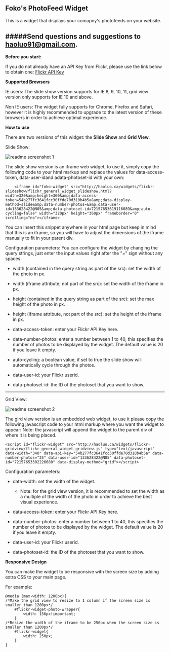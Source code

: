 Foko's PhotoFeed Widget
-------------------------------

This is a widget that displays your comapny's photofeeds on your website.

#####Send questions and suggestions to <a href="mailto:support@foko.co" target="_top">haoluo91@gmail.com.</a>
-------------------------------

**Before you start:** 
<p>
If you do not already have an API Key from Flickr, please use the link below to obtain one:
<a href="https://www.flickr.com/services/api/misc.api_keys.html" target="_top">
Flickr API Key</a></p>

**Supported Browsers**

IE users: The slide show version supports for IE 8, 9, 10, 11, grid view version only supports for IE 10 and above.

Non IE users: The widget fully supports for Chrome, Firefox and Safari, however it is highly recommended to upgrade to the latest version of these browsers in order to achieve optimal experience.

**How to use**

There are two versions of this widget: the **Slide Show** and **Grid View**.

Slide Show:

![readme screenshot 1](http://haoluo.ca/public_html/widgets/screenshots/scrshot_slideshow_widget.png)

The slide show version is an iframe web widget, to use it, simply copy the following code to your html markup and replace the values for data-access-token, data-user-idand adata-photoset-id with your own:

        <iframe id="foko-widget" src="http://haoluo.ca/widgets/flickr-slideshow/flickr_general_widget_slideshow.html?width=320&amp;height=360&amp;data-access-token=54b277fc3641fcc30ffde70d310b4b5a&amp;data-display-method=slide&amp;data-number-photos=&amp;data-user-id=133628422@N05&amp;data-photoset-id=72157653619116089&amp;auto-cycling=false" width="320px" height="360px" frameborder="0" scrolling="no"></iframe>

You can insert this snippet anywhere in your html page but keep in mind that this is an iframe, so you will have to adjust the dimensions of the iframe manually to fit in your parent div.

Configuration parameters:
You can configure the widget by changing the query strings, just enter the input values right after the "=" sign without any spaces.

- width (contained in the query string as part of the src): set the width of the photo in px.

- width (iframe attribute, not part of the src): set the width of the iframe in px.

- height (contained in the query string as part of the src): set the max height of the photo in px.

- height (iframe attribute, not part of the src): set the height of the iframe in px.

- data-access-token: enter your Flickr API Key here.

- data-number-photos: enter a number between 1 to 40, this specifies the number of photos to be displayed by the widget. The default value is 20 if you leave it empty.

- auto-cycling: a boolean value, if set to true the slide show will automatically cycle through the photos.

- data-user-id: your Flickr userid.

- data-photoset-id: the ID of the photoset that you want to show.

-------------------------------

Grid View:

![readme screenshot 2](http://haoluo.ca/public_html/widgets/screenshots/scrshot_gridview_widget.png)

The gird view version is an embedded web widget, to use it please copy the following javascript code to your html markup where you want the widget to appear:
Note: the javascript will append the widget to the parent div of where it is being placed.

	<script id="flickr-widget" src="http://haoluo.ca/widgets/flickr-gridview/flickr_general_widget_gridview.js" type="text/javascript" data-width="340" data-api-key="54b277fc3641fcc30ffde70d310b4b5a" data-number-photos="25" data-user-id="133628422@N05" data-photoset-id="72157653302226680" data-display-method="grid"></script>

Configuration parameters:

- data-width: set the width of the widget.
	- Note: for the grid view version, it is recommended  to set the width as a multiple of the width of the photo in order to achieve the best visual experience.

- data-access-token: enter your Flickr API Key here.

- data-number-photos: enter a number between 1 to 40, this specifies the number of photos to be displayed by the widget. The default value is 20 if you leave it empty.

- data-user-id: your Flickr userid.

- data-photoset-id: the ID of the photoset that you want to show.

**Responsive Design**

You can make the widget to be responsive with the screen size by adding extra CSS to your main page.

For example:

	@media (max-width: 1200px){
	/*Make the grid view to resize to 1 column if the screen size is smaller than 1200px*/
		#flickr-widget-photo-wrapper{
			width: 156px!important;
		}
	/*Resize the width of the iframe to be 250px when the screen size is smaller than 1200px*/
		#flickr-widget{
			width: 250px;
		}
	}
